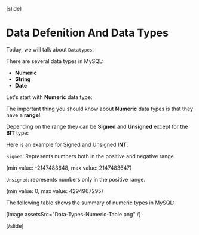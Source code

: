[slide]

# Data Defenition And Data Types

Today, we will talk about `Datatypes`.

There are several data types in MySQL:

- **Numeric**
- **String**
- **Date**

Let's start with **Numeric** data type:

The important thing you should know about **Numeric** data types is that they have a **range**!

Depending on the range they can be **Signed** and **Unsigned** except for the **BIT** type:

Here is an example for Signed and Unsigned **INT**:

`Signed`: Represents numbers both in the positive and negative range.

(min value: -2147483648, max value: 2147483647)

`Unsigned`: represents numbers only in the positive range.

(min value: 0, max value: 4294967295)

The following table shows the summary of numeric types in MySQL:

[image assetsSrc="Data-Types-Numeric-Table.png" /]

[/slide]
